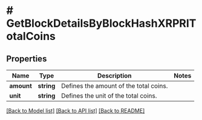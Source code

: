 # # GetBlockDetailsByBlockHashXRPRITotalCoins

## Properties

Name | Type | Description | Notes
------------ | ------------- | ------------- | -------------
**amount** | **string** | Defines the amount of the total coins. |
**unit** | **string** | Defines the unit of the total coins. |

[[Back to Model list]](../../README.md#models) [[Back to API list]](../../README.md#endpoints) [[Back to README]](../../README.md)
